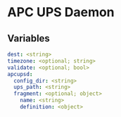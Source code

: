 # APC UPS Daemon

## Variables

```yaml
dest: <string>
timezone: <optional; string>
validate: <optional; bool>
apcupsd:
  config_dir: <string>
  ups_path: <string>
  fragment: <optional; object>
    name: <string>
    definition: <object>
```
